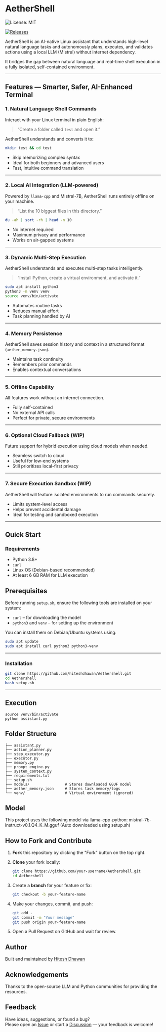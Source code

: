 
# AetherShell

![License: MIT](https://img.shields.io/badge/License-MIT-blue.svg)

[![Releases](https://img.shields.io/github/v/release/hiteshdhawan/Aethershell?label=Latest%20Release)](https://github.com/hiteshdhawan/Aethershell/releases)


AetherShell is an AI-native Linux assistant that understands high-level natural language tasks and autonomously plans, executes, and validates actions using a local LLM (Mistral) without internet dependency.

It bridges the gap between natural language and real-time shell execution in a fully isolated, self-contained environment.

---

## Features — Smarter, Safer, AI-Enhanced Terminal

### 1. Natural Language Shell Commands
Interact with your Linux terminal in plain English:

> “Create a folder called `test` and open it.”

AetherShell understands and converts it to:

```bash
mkdir test && cd test
```

- Skip memorizing complex syntax  
- Ideal for both beginners and advanced users  
- Fast, intuitive command translation

---

### 2. Local AI Integration (LLM-powered)
Powered by `llama-cpp` and Mistral-7B, AetherShell runs entirely offline on your machine.

> “List the 10 biggest files in this directory.”

```bash
du -ah | sort -rh | head -n 10
```

- No internet required  
- Maximum privacy and performance  
- Works on air-gapped systems

---

### 3. Dynamic Multi-Step Execution
AetherShell understands and executes multi-step tasks intelligently.

> “Install Python, create a virtual environment, and activate it.”

```bash
sudo apt install python3
python3 -m venv venv
source venv/bin/activate
```

- Automates routine tasks  
- Reduces manual effort  
- Task planning handled by AI

---

### 4. Memory Persistence
AetherShell saves session history and context in a structured format (`aether_memory.json`).

- Maintains task continuity  
- Remembers prior commands  
- Enables contextual conversations

---

### 5. Offline Capability
All features work without an internet connection.

- Fully self-contained  
- No external API calls  
- Perfect for private, secure environments

---

### 6. Optional Cloud Fallback (WIP)
Future support for hybrid execution using cloud models when needed.

- Seamless switch to cloud  
- Useful for low-end systems  
- Still prioritizes local-first privacy

---

### 7. Secure Execution Sandbox (WIP)
AetherShell will feature isolated environments to run commands securely.

- Limits system-level access  
- Helps prevent accidental damage  
- Ideal for testing and sandboxed execution

---

## Quick Start

### Requirements

- Python 3.8+
- `curl`
- Linux OS (Debian-based recommended)
- At least 6 GB RAM for LLM execution
  
## Prerequisites

Before running `setup.sh`, ensure the following tools are installed on your system:

- `curl` – for downloading the model
- `python3` and `venv` – for setting up the environment

You can install them on Debian/Ubuntu systems using:

```bash
sudo apt update
sudo apt install curl python3 python3-venv
```
---
### Installation

```bash
git clone https://github.com/hiteshdhawan/Aethershell.git
cd Aethershell
bash setup.sh
```


---
## Execution

```
source venv/bin/activate
python assistant.py
```


## Folder Structure
```aethershell/
├── assistant.py
├── action_planner.py
├── step_executor.py
├── executor.py
├── memory.py
├── prompt_engine.py
├── system_context.py
├── requirements.txt
├── setup.sh
├── models/                # Stores downloaded GGUF model
├── aether_memory.json     # Stores task memory/logs
└── venv/                  # Virtual environment (ignored)
```

## Model
This project uses the following model via llama-cpp-python:
mistral-7b-instruct-v0.1.Q4_K_M.gguf (Auto downloaded using setup.sh)

## How to Fork and Contribute

1. **Fork** this repository by clicking the "Fork" button on the top right.
2. **Clone** your fork locally:

   ```bash
   git clone https://github.com/your-username/Aethershell.git
   cd Aethershell
   ```
3. Create a **branch** for your feature or fix:
   
   ```bash
   git checkout -b your-feature-name
   ```
4. Make your changes, commit, and push:

   ```bash
   git add .
   git commit -m "Your message"
   git push origin your-feature-name
   ```

5. Open a Pull Request on GitHub and wait for review.

##  Author

Built and maintained by [Hitesh Dhawan](https://github.com/hiteshdhawan)

## Acknowledgements

Thanks to the open-source LLM and Python communities for providing the resources.

## Feedback

Have ideas, suggestions, or found a bug?  
Please open an [Issue](https://github.com/hiteshdhawan/Aethershell/issues) or start a [Discussion](https://github.com/hiteshdhawan/Aethershell/discussions) — your feedback is welcome!
